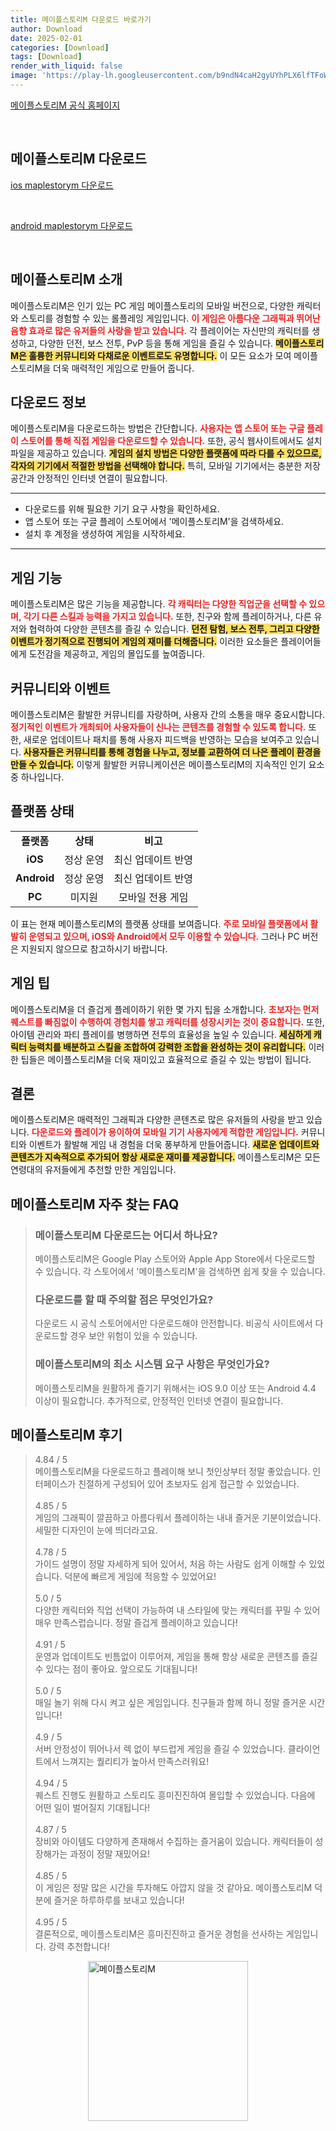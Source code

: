 ```yaml
---
title: 메이플스토리M 다운로드 바로가기
author: Download
date: 2025-02-01
categories: [Download]
tags: [Download]
render_with_liquid: false
image: 'https://play-lh.googleusercontent.com/b9ndN4caH2gyUYhPLX6lfTFoW7Vj3WVUfSfmo3ZTGmtpyKdK3a0qp2r7DhKYOOEXvxc=s256-rw'
---
```

<p><a class='click-button' title='메이플스토리M' href='https://maplestorym.nexon.com/kr-brand' rel='nofollow'>메이플스토리M 공식 홈페이지</a></p><br>
<h2 id='메이플스토리M_다운로드'>메이플스토리M 다운로드</h2>
<p><a class="click-button ios" title="maplestorym 다운로드" href="https://apps.apple.com/kr/app/%EB%A9%94%EC%9D%B4%ED%94%8C%EC%8A%A4%ED%86%A0%EB%A6%ACm/id1133463693" rel="nofollow">ios maplestorym 다운로드</a></p><br>
<p><a class="click-button android" title="maplestorym 다운로드" href="https://play.google.comhttps://play.google.com/store/apps/details?id=com.nexon.nsc.maplem" rel="nofollow">android maplestorym 다운로드</a></p><br>


<h2 id='메이플스토리M_소개'>메이플스토리M 소개</h2>

<p>메이플스토리M은 인기 있는 PC 게임 메이플스토리의 모바일 버전으로, 다양한 캐릭터와 스토리를 경험할 수 있는 롤플레잉 게임입니다. <b><span style="color: #ee2323;">이 게임은 아름다운 그래픽과 뛰어난 음향 효과로 많은 유저들의 사랑을 받고 있습니다.</span></b> 각 플레이어는 자신만의 캐릭터를 생성하고, 다양한 던전, 보스 전투, PvP 등을 통해 게임을 즐길 수 있습니다. <b><span style="background-color: #ffe066;">메이플스토리M은 훌륭한 커뮤니티와 다채로운 이벤트로도 유명합니다.</span></b> 이 모든 요소가 모여 메이플스토리M을 더욱 매력적인 게임으로 만들어 줍니다.</p>

<h2 id='다운로드_정보'>다운로드 정보</h2>

<p>메이플스토리M을 다운로드하는 방법은 간단합니다. <b><span style="color: #ee2323;">사용자는 앱 스토어 또는 구글 플레이 스토어를 통해 직접 게임을 다운로드할 수 있습니다.</span></b> 또한, 공식 웹사이트에서도 설치 파일을 제공하고 있습니다. <b><span style="background-color: #ffe066;">게임의 설치 방법은 다양한 플랫폼에 따라 다를 수 있으므로, 각자의 기기에서 적절한 방법을 선택해야 합니다.</span></b> 특히, 모바일 기기에서는 충분한 저장 공간과 안정적인 인터넷 연결이 필요합니다.</p>

<hr />

<ul>
    <li>다운로드를 위해 필요한 기기 요구 사항을 확인하세요.</li>
    <li>앱 스토어 또는 구글 플레이 스토어에서 '메이플스토리M'을 검색하세요.</li>
    <li>설치 후 계정을 생성하여 게임을 시작하세요.</li>
</ul>

<hr />

<h2 id='게임_기능'>게임 기능</h2>

<p>메이플스토리M은 많은 기능을 제공합니다. <b><span style="color: #ee2323;">각 캐릭터는 다양한 직업군을 선택할 수 있으며, 각기 다른 스킬과 능력을 가지고 있습니다.</span></b> 또한, 친구와 함께 플레이하거나, 다른 유저와 협력하여 다양한 콘텐츠를 즐길 수 있습니다. <b><span style="background-color: #ffe066;">던전 탐험, 보스 전투, 그리고 다양한 이벤트가 정기적으로 진행되어 게임의 재미를 더해줍니다.</span></b> 이러한 요소들은 플레이어들에게 도전감을 제공하고, 게임의 몰입도를 높여줍니다.</p>

<h2 id='커뮤니티와_이벤트'>커뮤니티와 이벤트</h2>

<p>메이플스토리M은 활발한 커뮤니티를 자랑하며, 사용자 간의 소통을 매우 중요시합니다. <b><span style="color: #ee2323;">정기적인 이벤트가 개최되어 사용자들이 신나는 콘텐츠를 경험할 수 있도록 합니다.</span></b> 또한, 새로운 업데이트나 패치를 통해 사용자 피드백을 반영하는 모습을 보여주고 있습니다. <b><span style="background-color: #ffe066;">사용자들은 커뮤니티를 통해 경험을 나누고, 정보를 교환하여 더 나은 플레이 환경을 만들 수 있습니다.</span></b> 이렇게 활발한 커뮤니케이션은 메이플스토리M의 지속적인 인기 요소 중 하나입니다.</p>

<h2 id='플랫폼_상태'>플랫폼 상태</h2>

<table>
    <tr>
        <td style="text-align: center; height: 17px;"><b>플랫폼</b></td>
        <td style="text-align: center; height: 17px;"><b>상태</b></td>
        <td style="text-align: center; height: 17px;"><b>비고</b></td>
    </tr>
    <tr>
        <td style="text-align: center; height: 17px;"><b>iOS</b></td>
        <td style="text-align: center; height: 17px;">정상 운영</td>
        <td style="text-align: center; height: 17px;">최신 업데이트 반영</td>
    </tr>
    <tr>
        <td style="text-align: center; height: 17px;"><b>Android</b></td>
        <td style="text-align: center; height: 17px;">정상 운영</td>
        <td style="text-align: center; height: 17px;">최신 업데이트 반영</td>
    </tr>
    <tr>
        <td style="text-align: center; height: 17px;"><b>PC</b></td>
        <td style="text-align: center; height: 17px;">미지원</td>
        <td style="text-align: center; height: 17px;">모바일 전용 게임</td>
    </tr>
</table>

<p>이 표는 현재 메이플스토리M의 플랫폼 상태를 보여줍니다. <b><span style="color: #ee2323;">주로 모바일 플랫폼에서 활발히 운영되고 있으며, iOS와 Android에서 모두 이용할 수 있습니다.</span></b> 그러나 PC 버전은 지원되지 않으므로 참고하시기 바랍니다.</p>

<h2 id='게임_팁'>게임 팁</h2>

<p>메이플스토리M을 더 즐겁게 플레이하기 위한 몇 가지 팁을 소개합니다. <b><span style="color: #ee2323;">초보자는 먼저 퀘스트를 빠짐없이 수행하여 경험치를 쌓고 캐릭터를 성장시키는 것이 중요합니다.</span></b> 또한, 아이템 관리와 파티 플레이를 병행하면 전투의 효율성을 높일 수 있습니다. <b><span style="background-color: #ffe066;">세심하게 캐릭터 능력치를 배분하고 스킬을 조합하여 강력한 조합을 완성하는 것이 유리합니다.</span></b> 이러한 팁들은 메이플스토리M을 더욱 재미있고 효율적으로 즐길 수 있는 방법이 됩니다.</p>

<h2 id='결론'>결론</h2>

<p>메이플스토리M은 매력적인 그래픽과 다양한 콘텐츠로 많은 유저들의 사랑을 받고 있습니다. <b><span style="color: #ee2323;">다운로드와 플레이가 용이하여 모바일 기기 사용자에게 적합한 게임입니다.</span></b> 커뮤니티와 이벤트가 활발해 게임 내 경험을 더욱 풍부하게 만들어줍니다. <b><span style="background-color: #ffe066;">새로운 업데이트와 콘텐츠가 지속적으로 추가되어 항상 새로운 재미를 제공합니다.</span></b> 메이플스토리M은 모든 연령대의 유저들에게 추천할 만한 게임입니다.</p>


<h2 id='메이플스토리M_자주_찾는_FAQ'>메이플스토리M 자주 찾는 FAQ</h2>
<div itemscope="" itemtype="https://schema.org/FAQPage"> 
<blockquote> 
<div itemscope="" itemprop="mainEntity" itemtype="https://schema.org/Question"> 
<h3 itemprop="name">메이플스토리M 다운로드는 어디서 하나요?</h3> 
<div itemscope="" itemprop="acceptedAnswer" itemtype="https://schema.org/Answer"> 
<span itemprop="text"> 
<p>메이플스토리M은 Google Play 스토어와 Apple App Store에서 다운로드할 수 있습니다. 각 스토어에서 '메이플스토리M'을 검색하면 쉽게 찾을 수 있습니다.</p> 
</span> 
</div> 
</div> 

<div itemscope="" itemprop="mainEntity" itemtype="https://schema.org/Question"> 
<h3 itemprop="name">다운로드를 할 때 주의할 점은 무엇인가요?</h3> 
<div itemscope="" itemprop="acceptedAnswer" itemtype="https://schema.org/Answer"> 
<span itemprop="text"> 
<p>다운로드 시 공식 스토어에서만 다운로드해야 안전합니다. 비공식 사이트에서 다운로드할 경우 보안 위험이 있을 수 있습니다.</p> 
</span> 
</div> 
</div> 

<div itemscope="" itemprop="mainEntity" itemtype="https://schema.org/Question"> 
<h3 itemprop="name">메이플스토리M의 최소 시스템 요구 사항은 무엇인가요?</h3> 
<div itemscope="" itemprop="acceptedAnswer" itemtype="https://schema.org/Answer"> 
<span itemprop="text"> 
<p>메이플스토리M을 원활하게 즐기기 위해서는 iOS 9.0 이상 또는 Android 4.4 이상이 필요합니다. 추가적으로, 안정적인 인터넷 연결이 필요합니다.</p> 
</span> 
</div> 
</div> 
</blockquote> 
</div>
<h2 id='메이플스토리M_후기'>메이플스토리M 후기</h2>
<div itemscope itemtype="https://schema.org/Product">
  <blockquote>
  <div itemprop="review" itemscope itemtype="https://schema.org/Review">
      <div itemprop="reviewRating" itemscope itemtype="https://schema.org/Rating"> <span itemprop="ratingValue">4.84</span> / <span itemprop="bestRating">5</span> </div>
      <span itemprop="reviewBody">메이플스토리M을 다운로드하고 플레이해 보니 첫인상부터 정말 좋았습니다. 인터페이스가 친절하게 구성되어 있어 초보자도 쉽게 접근할 수 있었습니다.</span>
  </div>
  <br>
  <div itemprop="review" itemscope itemtype="https://schema.org/Review">
      <div itemprop="reviewRating" itemscope itemtype="https://schema.org/Rating"> <span itemprop="ratingValue">4.85</span> / <span itemprop="bestRating">5</span> </div>
      <span itemprop="reviewBody">게임의 그래픽이 깔끔하고 아름다워서 플레이하는 내내 즐거운 기분이었습니다. 세밀한 디자인이 눈에 띄더라고요.</span>
  </div>
  <br>
  <div itemprop="review" itemscope itemtype="https://schema.org/Review">
      <div itemprop="reviewRating" itemscope itemtype="https://schema.org/Rating"> <span itemprop="ratingValue">4.78</span> / <span itemprop="bestRating">5</span> </div>
      <span itemprop="reviewBody">가이드 설명이 정말 자세하게 되어 있어서, 처음 하는 사람도 쉽게 이해할 수 있었습니다. 덕분에 빠르게 게임에 적응할 수 있었어요!</span>
  </div>
  <br>
  <div itemprop="review" itemscope itemtype="https://schema.org/Review">
      <div itemprop="reviewRating" itemscope itemtype="https://schema.org/Rating"> <span itemprop="ratingValue">5.0</span> / <span itemprop="bestRating">5</span> </div>
      <span itemprop="reviewBody">다양한 캐릭터와 직업 선택이 가능하여 내 스타일에 맞는 캐릭터를 꾸밀 수 있어 매우 만족스럽습니다. 정말 즐겁게 플레이하고 있습니다!</span>
  </div>
  <br>
  <div itemprop="review" itemscope itemtype="https://schema.org/Review">
      <div itemprop="reviewRating" itemscope itemtype="https://schema.org/Rating"> <span itemprop="ratingValue">4.91</span> / <span itemprop="bestRating">5</span> </div>
      <span itemprop="reviewBody">운영과 업데이트도 빈틈없이 이루어져, 게임을 통해 항상 새로운 콘텐츠를 즐길 수 있다는 점이 좋아요. 앞으로도 기대됩니다!</span>
  </div>
  <br>
  <div itemprop="review" itemscope itemtype="https://schema.org/Review">
      <div itemprop="reviewRating" itemscope itemtype="https://schema.org/Rating"> <span itemprop="ratingValue">5.0</span> / <span itemprop="bestRating">5</span> </div>
      <span itemprop="reviewBody">매일 놀기 위해 다시 켜고 싶은 게임입니다. 친구들과 함께 하니 정말 즐거운 시간입니다!</span>
  </div>
  <br>
  <div itemprop="review" itemscope itemtype="https://schema.org/Review">
      <div itemprop="reviewRating" itemscope itemtype="https://schema.org/Rating"> <span itemprop="ratingValue">4.9</span> / <span itemprop="bestRating">5</span> </div>
      <span itemprop="reviewBody">서버 안정성이 뛰어나서 렉 없이 부드럽게 게임을 즐길 수 있었습니다. 클라이언트에서 느껴지는 퀄리티가 높아서 만족스러워요!</span>
  </div>
  <br>
  <div itemprop="review" itemscope itemtype="https://schema.org/Review">
      <div itemprop="reviewRating" itemscope itemtype="https://schema.org/Rating"> <span itemprop="ratingValue">4.94</span> / <span itemprop="bestRating">5</span> </div>
      <span itemprop="reviewBody">퀘스트 진행도 원활하고 스토리도 흥미진진하여 몰입할 수 있었습니다. 다음에 어떤 일이 벌어질지 기대됩니다!</span>
  </div>
  <br>
  <div itemprop="review" itemscope itemtype="https://schema.org/Review">
      <div itemprop="reviewRating" itemscope itemtype="https://schema.org/Rating"> <span itemprop="ratingValue">4.87</span> / <span itemprop="bestRating">5</span> </div>
      <span itemprop="reviewBody">장비와 아이템도 다양하게 존재해서 수집하는 즐거움이 있습니다. 캐릭터들이 성장해가는 과정이 정말 재밌어요!</span>
  </div>
  <br>
  <div itemprop="review" itemscope itemtype="https://schema.org/Review">
      <div itemprop="reviewRating" itemscope itemtype="https://schema.org/Rating"> <span itemprop="ratingValue">4.85</span> / <span itemprop="bestRating">5</span> </div>
      <span itemprop="reviewBody">이 게임은 정말 많은 시간을 투자해도 아깝지 않을 것 같아요. 메이플스토리M 덕분에 즐거운 하루하루를 보내고 있습니다!</span>
  </div>
  <br>
  <div itemprop="review" itemscope itemtype="https://schema.org/Review">
      <div itemprop="reviewRating" itemscope itemtype="https://schema.org/Rating"> <span itemprop="ratingValue">4.95</span> / <span itemprop="bestRating">5</span> </div>
      <span itemprop="reviewBody">결론적으로, 메이플스토리M은 흥미진진하고 즐거운 경험을 선사하는 게임입니다. 강력 추천합니다!</span>
  </div>
  </blockquote>
</div>
<figure class="image" style="display: flex; justify-content: center; align-items: center; margin: 0;"><img src="https://play-lh.googleusercontent.com/b9ndN4caH2gyUYhPLX6lfTFoW7Vj3WVUfSfmo3ZTGmtpyKdK3a0qp2r7DhKYOOEXvxc=s256-rw" alt="메이플스토리M" width="256" height="256" style="max-width: 100%; height: auto;"></figure>
